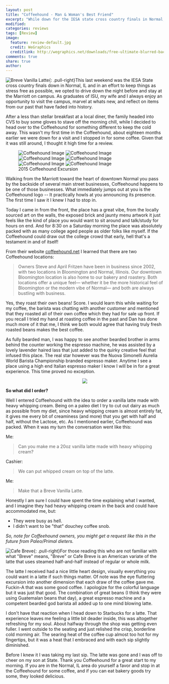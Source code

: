 ```yaml
---
layout: post
title: "Coffeehound - Man & Woman's Best Friend"
excerpt: "While down for the IESA state cross country finals in Normal, IL I decided to stop in the Coffeehound for some much needed coffee."
modified: 
categories: reviews
tags: [Review]
image:
  feature: review-default.jpg
  credit: WeGraphics
  creditlink: http://wegraphics.net/downloads/free-ultimate-blurred-background-pack/
comments: true
share: true
author: 
---
```

![Breve Vanilla Latte](/images/coffeehound2-small.jpg){: .pull-right}This last weekend was the IESA State cross country finals down in Normal, IL and in an effort to keep things as stress free as possible, we opted to drive down the night before and stay at the Marriott on campus.  As graduates of ISU, my wife and I always enjoy an opportunity to visit the campus, marvel at whats new, and reflect on items from our past that have faded into history.

After a less than stellar breakfast at a local diner, the family headed into CVS to buy some gloves to stave off the morning chill, while I decided to head over to the Coffeehound for something different to keep the cold away.  This wasn't my first time in the Coffeehound, about eighteen months earlier we were down for a visit and I stopped in for some coffee.  Given that it was still around, I thought it high time for a review.

<figure class="half">
	<img src="/images/coffeehound1.jpg" alt="Coffeehound Image">
	<img src="/images/coffeehound3.jpg" alt="Coffeehound Image">	
	<img src="/images/coffeehound5.jpg" alt="Coffeehound Image">
	<img src="/images/coffeehound6.jpg" alt="Coffeehound Image">
	<img src="/images/coffeehound7.jpg" alt="Coffeehound Image">
	<img src="/images/coffeehound4.jpg" alt="Coffeehound Image">
	<figcaption>2015 Coffeehound Excursion</figcaption>
</figure>

Walking from the Marriott toward the heart of downtown Normal you pass by the backside of several main street businesses, Coffeehound happens to be one of those businesses.  What immediately jumps out at you is the Coffeehound logo -- It practically howls at you announcing its presence.  The first time I saw it I knew I had to stop in.  

Today I came in from the front, the place has a great vibe, from the locally sourced art on the walls, the exposed brick and jaunty menu artwork it just feels like the kind of place you would want to sit around and talk/study for hours on end.  And for 8:30 on a Saturday morning the place was absolutely packed with as many college aged people as older folks like myself.  If the Coffeehound could draw out the college crowd that early, hell that's a testament in and of itself!

From their website [coffeehound.net](http://coffeehound.net) I learned that there are two Coffeehound locations:

> Owners Steve and April Fritzen have been in business since 2002, with two locations in Bloomington and Normal, Illinois. Our downtown Bloomington location is also home to our bakery and roastery. Both locations offer a unique feel— whether it be the more historical feel of Bloomington or the modern vibe of Normal— and both are always bustling with business.

Yes, they roast their own beans!  Score.  I would learn this while waiting for my coffee, the barista was chatting with another customer and mentioned that they roasted all of their own coffee which they had for sale up front.  If you recall I tried my hand at roasting coffee in the past and Dan has done much more of it that me, I think we both would agree that having truly fresh roasted beans makes the best coffee. 

As fully bearded man, I was happy to see another bearded brother in arms behind the counter working the espresso machine, he was assisted by a lovely lavender haired lass that just added to the quirky creative feel that infused this place.  The real star however was the Nuova Simonelli Aurelia World Barista Championship branded espresso maker.  Anytime I see a place using a high end Italian espresso maker I know I will be in for a great experience.  This time proved no exception.

<center><figure>
    <a href="http://www.nuovasimonelli.it/en/prodotti/macchine-tradizionali/aurelia.html"><img src="/images/Aurelia_Competizione.jpg"></a>
</figure></center>

**So what did I order?**

Well I entered Coffeehound with the idea to order a vanilla latte made with heavy whipping cream.  Being on a paleo diet I try to cut out dairy as much as possible from my diet, since heavy whipping cream is almost entirely fat, it gives me every bit of creaminess (and more) that you get with half and half, without the Lactose, etc.  As I mentioned earlier, Coffeehound was packed.  When it was my turn the conversation went like this:

Me:

> Can you make me a 20oz vanilla latte made with heavy whipping cream?

Cashier:

> We can put whipped cream on top of the latte.

Me:

> Make that a Breve Vanilla Latte.

Honestly I am sure I could have spent the time explaining what I wanted, and I imagine they had heavy whipping cream in the back and could have accommodated me, but:

* They were busy as hell.
* I didn't want to be "that" douchey coffee snob.

*So, note for Coffeehound owners, you might get a request like this in the future from Paleo/Primal dieters.*

![Cafe Breve](/images/Cafe_breve.png){: .pull-right}For those reading this who are not familiar with what "Breve" means, "Breve" or Cafe Breve is an American variate of the latte that uses steamed half-and-half instead of regular or whole milk.

The  latte I received had a nice little heart design, visually everything you could want in a latte if such things matter.  Of note was the eye fluttering excursion into another dimension that each draw of the coffee gave me.  Fuckin-A that was some good coffee.  I apologize for the colorful language but it was just that good.  The combination of great beans (I think they were using Guatemalan beans that day), a great espresso machine and a competent bearded god barista all added up to one mind blowing latte.

I don't have that reaction when I head down to Starbucks for a latte.  That experience leaves me feeling a little bit deader inside, this was altogether refreshing for my soul.  About halfway through the shop was getting even fuller.   I went outside to the seating and just relished the crisp, borderline cold morning air.  The searing heat of the coffee cup almost too hot for my fingertips, but it was a heat that I embraced and with each sip slightly diminished.

Before I knew it I was taking my last sip.  The latte was gone and I was off to cheer on my son at State.  Thank you Coffeehound for a great start to my morning.  If you are in the Normal, IL area do yourself a favor and stop in at the Coffeehound for some coffee, and if you can eat bakery goods try some, they looked delicious.


